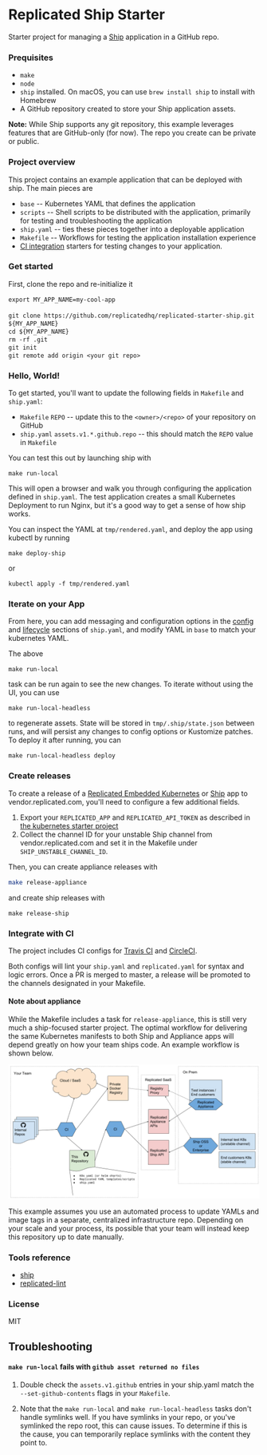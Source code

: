 Replicated Ship Starter
==================
Starter project for managing a [Ship](https://ship.replicated.com) application in a GitHub repo.

### Prequisites

- `make`
- `node`
- `ship` installed. On macOS, you can use `brew install ship` to install with Homebrew
- A GitHub repository created to store your Ship application assets.

**Note:** While Ship supports any git repository, this example leverages features that are GitHub-only (for now). The repo you create can be private or public.

### Project overview

This project contains an example application that can be deployed with ship. The main pieces are

- `base` -- Kubernetes YAML that defines the application
- `scripts` -- Shell scripts to be distributed with the application, primarily for testing and troubleshooting the application
- `ship.yaml` -- ties these pieces together into a deployable application
- `Makefile` -- Workflows for testing the application installation experience
- [CI integration](#integrate-with-ci) starters for testing changes to your application.

### Get started

First, clone the repo and re-initialize it

```
export MY_APP_NAME=my-cool-app

git clone https://github.com/replicatedhq/replicated-starter-ship.git ${MY_APP_NAME}
cd ${MY_APP_NAME}
rm -rf .git
git init
git remote add origin <your git repo>
```

### Hello, World!

To get started, you'll want to update the following fields in `Makefile` and `ship.yaml`:

- `Makefile` `REPO` -- update this to the `<owner>/<repo>` of your repository on GitHub
- `ship.yaml` `assets.v1.*.github.repo` -- this should match the `REPO` value in `Makefile`

You can test this out by launching ship with

    make run-local

This will open a browser and walk you through configuring the application defined in `ship.yaml`. The test application creates a small Kubernetes Deployment to run Nginx, but it's a good way to get a sense of how ship works.

You can inspect the YAML at `tmp/rendered.yaml`, and deploy the app using kubectl by running

    make deploy-ship

or

    kubectl apply -f tmp/rendered.yaml


### Iterate on your App

From here, you can add messaging and configuration options in the [config](https://ship.replicated.com/reference/config/items/) and [lifecycle](https://ship.replicated.com/reference/lifecycle/overview/) sections of `ship.yaml`, and modify YAML in `base` to match your kubernetes YAML.

The above

    make run-local

task can be run again to see the new changes. To iterate without using the UI, you can use

    make run-local-headless

to regenerate assets. State will be stored in `tmp/.ship/state.json` between runs, and will persist any changes to config options or Kustomize patches. To deploy it after running, you can

    make run-local-headless deploy

### Create releases

To create a release of a [Replicated Embedded Kubernetes](https://help.replicated.com/guides/ship-with-kubernetes) or [Ship](https://help.replicated.com/guides/kubernetes-with-ship) app to vendor.replicated.com, you'll need to configure a few additional fields.

1. Export your `REPLICATED_APP` and `REPLICATED_API_TOKEN` as described in [the kubernetes starter project](https://github.com/replicatedhq/replicated-starter-kubernetes#configure-environment)
2. Collect the channel ID for your unstable Ship channel from vendor.replicated.com and set it in the Makefile under `SHIP_UNSTABLE_CHANNEL_ID`.

Then, you can create appliance releases with

```sh
make release-appliance
```

and create ship releases with

```
make release-ship
```


### Integrate with CI

The project includes CI configs for [Travis CI](https://travis-ci.org) and [CircleCI](https://circleci.com).

Both configs will lint your `ship.yaml` and `replicated.yaml` for syntax and logic errors. Once a PR is merged to master, a release will be promoted to the channels designated in your Makefile.

#### Note about appliance

While the Makefile includes a task for `release-appliance`, this is still very much a ship-focused starter project. The optimal workflow for delivering the same Kubernetes manifests to both Ship and Appliance apps will depend greatly on how your team ships code. An example workflow is shown below.


![](./img/workflow.png)

This example assumes you use an automated process to update YAMLs and image tags in a separate, centralized infrastructure repo. Depending on your scale and your process, its possible that your team will instead keep this repository up to date manually.

### Tools reference

- [ship](https://github.com/replicatedhq/ship)
- [replicated-lint](https://github.com/replicatedhq/replicated-lint)

### License

MIT


## Troubleshooting

#### `make run-local` fails with `github asset returned no files`

1. Double check the `assets.v1.github` entries in your ship.yaml match the `--set-github-contents` flags in your `Makefile`.

2. Note that the `make run-local` and `make run-local-headless` tasks don't handle symlinks well. If you have symlinks in your repo, or you've symlinked the repo root, this can cause issues. To determine if this is the cause, you can temporarily replace symlinks with the content they point to.
